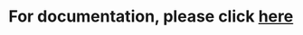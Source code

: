 # For documentation, please click [here](https://mhira-project.github.io/documentation/docs/MHIRA-reporting-guide/patient-report-shiny-app) 

